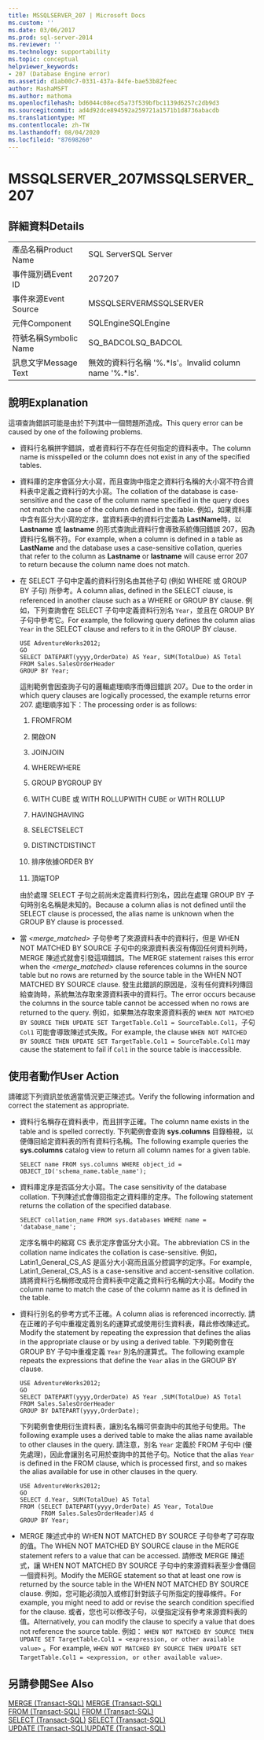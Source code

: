 ```yaml
---
title: MSSQLSERVER_207 | Microsoft Docs
ms.custom: ''
ms.date: 03/06/2017
ms.prod: sql-server-2014
ms.reviewer: ''
ms.technology: supportability
ms.topic: conceptual
helpviewer_keywords:
- 207 (Database Engine error)
ms.assetid: d1ab00c7-0331-437a-84fe-bae53b82feec
author: MashaMSFT
ms.author: mathoma
ms.openlocfilehash: bd6044c08ecd5a73f539bfbc1139d6257c2db9d3
ms.sourcegitcommit: ad4d92dce894592a259721a1571b1d8736abacdb
ms.translationtype: MT
ms.contentlocale: zh-TW
ms.lasthandoff: 08/04/2020
ms.locfileid: "87698260"
---
```

# <a name="mssqlserver_207"></a><span data-ttu-id="c848b-102">MSSQLSERVER_207</span><span class="sxs-lookup"><span data-stu-id="c848b-102">MSSQLSERVER_207</span></span>
    
## <a name="details"></a><span data-ttu-id="c848b-103">詳細資料</span><span class="sxs-lookup"><span data-stu-id="c848b-103">Details</span></span>  
  
|||  
|-|-|  
|<span data-ttu-id="c848b-104">產品名稱</span><span class="sxs-lookup"><span data-stu-id="c848b-104">Product Name</span></span>|<span data-ttu-id="c848b-105">SQL Server</span><span class="sxs-lookup"><span data-stu-id="c848b-105">SQL Server</span></span>|  
|<span data-ttu-id="c848b-106">事件識別碼</span><span class="sxs-lookup"><span data-stu-id="c848b-106">Event ID</span></span>|<span data-ttu-id="c848b-107">207</span><span class="sxs-lookup"><span data-stu-id="c848b-107">207</span></span>|  
|<span data-ttu-id="c848b-108">事件來源</span><span class="sxs-lookup"><span data-stu-id="c848b-108">Event Source</span></span>|<span data-ttu-id="c848b-109">MSSQLSERVER</span><span class="sxs-lookup"><span data-stu-id="c848b-109">MSSQLSERVER</span></span>|  
|<span data-ttu-id="c848b-110">元件</span><span class="sxs-lookup"><span data-stu-id="c848b-110">Component</span></span>|<span data-ttu-id="c848b-111">SQLEngine</span><span class="sxs-lookup"><span data-stu-id="c848b-111">SQLEngine</span></span>|  
|<span data-ttu-id="c848b-112">符號名稱</span><span class="sxs-lookup"><span data-stu-id="c848b-112">Symbolic Name</span></span>|<span data-ttu-id="c848b-113">SQ_BADCOL</span><span class="sxs-lookup"><span data-stu-id="c848b-113">SQ_BADCOL</span></span>|  
|<span data-ttu-id="c848b-114">訊息文字</span><span class="sxs-lookup"><span data-stu-id="c848b-114">Message Text</span></span>|<span data-ttu-id="c848b-115">無效的資料行名稱 '%.\*ls'。</span><span class="sxs-lookup"><span data-stu-id="c848b-115">Invalid column name '%.\*ls'.</span></span>|  
  
## <a name="explanation"></a><span data-ttu-id="c848b-116">說明</span><span class="sxs-lookup"><span data-stu-id="c848b-116">Explanation</span></span>  
 <span data-ttu-id="c848b-117">這項查詢錯誤可能是由於下列其中一個問題所造成。</span><span class="sxs-lookup"><span data-stu-id="c848b-117">This query error can be caused by one of the following problems.</span></span>  
  
-   <span data-ttu-id="c848b-118">資料行名稱拼字錯誤，或者資料行不存在任何指定的資料表中。</span><span class="sxs-lookup"><span data-stu-id="c848b-118">The column name is misspelled or the column does not exist in any of the specified tables.</span></span>  
  
-   <span data-ttu-id="c848b-119">資料庫的定序會區分大小寫，而且查詢中指定之資料行名稱的大小寫不符合資料表中定義之資料行的大小寫。</span><span class="sxs-lookup"><span data-stu-id="c848b-119">The collation of the database is case-sensitive and the case of the column name specified in the query does not match the case of the column defined in the table.</span></span> <span data-ttu-id="c848b-120">例如，如果資料庫中含有區分大小寫的定序，當資料表中的資料行定義為 **LastName**時，以 **Lastname** 或 **lastname** 的形式查詢此資料行會導致系統傳回錯誤 207，因為資料行名稱不符。</span><span class="sxs-lookup"><span data-stu-id="c848b-120">For example, when a column is defined in a table as **LastName** and the database uses a case-sensitive collation, queries that refer to the column as **Lastname** or **lastname** will cause error 207 to return because the column name does not match.</span></span>  
  
-   <span data-ttu-id="c848b-121">在 SELECT 子句中定義的資料行別名由其他子句 (例如 WHERE 或 GROUP BY 子句) 所參考。</span><span class="sxs-lookup"><span data-stu-id="c848b-121">A column alias, defined in the SELECT clause, is referenced in another clause such as a WHERE or GROUP BY clause.</span></span> <span data-ttu-id="c848b-122">例如，下列查詢會在 SELECT 子句中定義資料行別名 `Year`，並且在 GROUP BY 子句中參考它。</span><span class="sxs-lookup"><span data-stu-id="c848b-122">For example, the following query defines the column alias `Year` in the SELECT clause and refers to it in the GROUP BY clause.</span></span>  
  
    ```  
    USE AdventureWorks2012;  
    GO  
    SELECT DATEPART(yyyy,OrderDate) AS Year, SUM(TotalDue) AS Total  
    FROM Sales.SalesOrderHeader  
    GROUP BY Year;  
    ```  
  
     <span data-ttu-id="c848b-123">這則範例會因查詢子句的邏輯處理順序而傳回錯誤 207。</span><span class="sxs-lookup"><span data-stu-id="c848b-123">Due to the order in which query clauses are logically processed, the example returns error 207.</span></span> <span data-ttu-id="c848b-124">處理順序如下：</span><span class="sxs-lookup"><span data-stu-id="c848b-124">The processing order is as follows:</span></span>  
  
    1.  <span data-ttu-id="c848b-125">FROM</span><span class="sxs-lookup"><span data-stu-id="c848b-125">FROM</span></span>  
  
    2.  <span data-ttu-id="c848b-126">開啟</span><span class="sxs-lookup"><span data-stu-id="c848b-126">ON</span></span>  
  
    3.  <span data-ttu-id="c848b-127">JOIN</span><span class="sxs-lookup"><span data-stu-id="c848b-127">JOIN</span></span>  
  
    4.  <span data-ttu-id="c848b-128">WHERE</span><span class="sxs-lookup"><span data-stu-id="c848b-128">WHERE</span></span>  
  
    5.  <span data-ttu-id="c848b-129">GROUP BY</span><span class="sxs-lookup"><span data-stu-id="c848b-129">GROUP BY</span></span>  
  
    6.  <span data-ttu-id="c848b-130">WITH CUBE 或 WITH ROLLUP</span><span class="sxs-lookup"><span data-stu-id="c848b-130">WITH CUBE or WITH ROLLUP</span></span>  
  
    7.  <span data-ttu-id="c848b-131">HAVING</span><span class="sxs-lookup"><span data-stu-id="c848b-131">HAVING</span></span>  
  
    8.  <span data-ttu-id="c848b-132">SELECT</span><span class="sxs-lookup"><span data-stu-id="c848b-132">SELECT</span></span>  
  
    9. <span data-ttu-id="c848b-133">DISTINCT</span><span class="sxs-lookup"><span data-stu-id="c848b-133">DISTINCT</span></span>  
  
    10. <span data-ttu-id="c848b-134">排序依據</span><span class="sxs-lookup"><span data-stu-id="c848b-134">ORDER BY</span></span>  
  
    11. <span data-ttu-id="c848b-135">頂端</span><span class="sxs-lookup"><span data-stu-id="c848b-135">TOP</span></span>  
  
     <span data-ttu-id="c848b-136">由於處理 SELECT 子句之前尚未定義資料行別名，因此在處理 GROUP BY 子句時別名名稱是未知的。</span><span class="sxs-lookup"><span data-stu-id="c848b-136">Because a column alias is not defined until the SELECT clause is processed, the alias name is unknown when the GROUP BY clause is processed.</span></span>  
  
-   <span data-ttu-id="c848b-137">當 *<merge_matched>* 子句參考了來源資料表中的資料行，但是 WHEN NOT MATCHED BY SOURCE 子句中的來源資料表沒有傳回任何資料列時，MERGE 陳述式就會引發這項錯誤。</span><span class="sxs-lookup"><span data-stu-id="c848b-137">The MERGE statement raises this error when the *<merge_matched>* clause references columns in the source table but no rows are returned by the source table in the WHEN NOT MATCHED BY SOURCE clause.</span></span> <span data-ttu-id="c848b-138">發生此錯誤的原因是，沒有任何資料列傳回給查詢時，系統無法存取來源資料表中的資料行。</span><span class="sxs-lookup"><span data-stu-id="c848b-138">The error occurs because the columns in the source table cannot be accessed when no rows are returned to the query.</span></span> <span data-ttu-id="c848b-139">例如，如果無法存取來源資料表的 `WHEN NOT MATCHED BY SOURCE THEN UPDATE SET TargetTable.Col1 = SourceTable.Col1`，子句 `Col1` 可能會導致陳述式失敗。</span><span class="sxs-lookup"><span data-stu-id="c848b-139">For example, the clause `WHEN NOT MATCHED BY SOURCE THEN UPDATE SET TargetTable.Col1 = SourceTable.Col1` may cause the statement to fail if `Col1` in the source table is inaccessible.</span></span>  
  
## <a name="user-action"></a><span data-ttu-id="c848b-140">使用者動作</span><span class="sxs-lookup"><span data-stu-id="c848b-140">User Action</span></span>  
 <span data-ttu-id="c848b-141">請確認下列資訊並依適當情況更正陳述式。</span><span class="sxs-lookup"><span data-stu-id="c848b-141">Verify the following information and correct the statement as appropriate.</span></span>  
  
-   <span data-ttu-id="c848b-142">資料行名稱存在資料表中，而且拼字正確。</span><span class="sxs-lookup"><span data-stu-id="c848b-142">The column name exists in the table and is spelled correctly.</span></span> <span data-ttu-id="c848b-143">下列範例會查詢 **sys.columns** 目錄檢視，以便傳回給定資料表的所有資料行名稱。</span><span class="sxs-lookup"><span data-stu-id="c848b-143">The following example queries the **sys.columns** catalog view to return all column names for a given table.</span></span>  
  
    ```  
    SELECT name FROM sys.columns WHERE object_id = OBJECT_ID('schema_name.table_name');  
    ```  
  
-   <span data-ttu-id="c848b-144">資料庫定序是否區分大小寫。</span><span class="sxs-lookup"><span data-stu-id="c848b-144">The case sensitivity of the database collation.</span></span> <span data-ttu-id="c848b-145">下列陳述式會傳回指定之資料庫的定序。</span><span class="sxs-lookup"><span data-stu-id="c848b-145">The following statement returns the collation of the specified database.</span></span>  
  
    ```  
    SELECT collation_name FROM sys.databases WHERE name = 'database_name';  
    ```  
  
     <span data-ttu-id="c848b-146">定序名稱中的縮寫 CS 表示定序會區分大小寫。</span><span class="sxs-lookup"><span data-stu-id="c848b-146">The abbreviation CS in the collation name indicates the collation is case-sensitive.</span></span> <span data-ttu-id="c848b-147">例如，Latin1_General_CS_AS 是區分大小寫而且區分腔調字的定序。</span><span class="sxs-lookup"><span data-stu-id="c848b-147">For example, Latin1_General_CS_AS is a case-sensitive and accent-sensitive collation.</span></span> <span data-ttu-id="c848b-148">請將資料行名稱修改成符合資料表中定義之資料行名稱的大小寫。</span><span class="sxs-lookup"><span data-stu-id="c848b-148">Modify the column name to match the case of the column name as it is defined in the table.</span></span>  
  
-   <span data-ttu-id="c848b-149">資料行別名的參考方式不正確。</span><span class="sxs-lookup"><span data-stu-id="c848b-149">A column alias is referenced incorrectly.</span></span> <span data-ttu-id="c848b-150">請在正確的子句中重複定義別名的運算式或使用衍生資料表，藉此修改陳述式。</span><span class="sxs-lookup"><span data-stu-id="c848b-150">Modify the statement by repeating the expression that defines the alias in the appropriate clause or by using a derived table.</span></span> <span data-ttu-id="c848b-151">下列範例會在 GROUP BY 子句中重複定義 `Year` 別名的運算式。</span><span class="sxs-lookup"><span data-stu-id="c848b-151">The following example repeats the expressions that define the `Year` alias in the GROUP BY clause.</span></span>  
  
    ```  
    USE AdventureWorks2012;  
    GO  
    SELECT DATEPART(yyyy,OrderDate) AS Year ,SUM(TotalDue) AS Total  
    FROM Sales.SalesOrderHeader  
    GROUP BY DATEPART(yyyy,OrderDate);  
    ```  
  
     <span data-ttu-id="c848b-152">下列範例會使用衍生資料表，讓別名名稱可供查詢中的其他子句使用。</span><span class="sxs-lookup"><span data-stu-id="c848b-152">The following example uses a derived table to make the alias name available to other clauses in the query.</span></span> <span data-ttu-id="c848b-153">請注意，別名 `Year` 定義於 FROM 子句中 (優先處理)，因此會讓別名可用於查詢中的其他子句。</span><span class="sxs-lookup"><span data-stu-id="c848b-153">Notice that the alias `Year` is defined in the FROM clause, which is processed first, and so makes the alias available for use in other clauses in the query.</span></span>  
  
    ```  
    USE AdventureWorks2012;  
    GO  
    SELECT d.Year, SUM(TotalDue) AS Total  
    FROM (SELECT DATEPART(yyyy,OrderDate) AS Year, TotalDue  
          FROM Sales.SalesOrderHeader)AS d  
    GROUP BY Year;  
    ```  
  
-   <span data-ttu-id="c848b-154">MERGE 陳述式中的 WHEN NOT MATCHED BY SOURCE 子句參考了可存取的值。</span><span class="sxs-lookup"><span data-stu-id="c848b-154">The WHEN NOT MATCHED BY SOURCE clause in the MERGE statement refers to a value that can be accessed.</span></span> <span data-ttu-id="c848b-155">請修改 MERGE 陳述式，讓 WHEN NOT MATCHED BY SOURCE 子句中的來源資料表至少會傳回一個資料列。</span><span class="sxs-lookup"><span data-stu-id="c848b-155">Modify the MERGE statement so that at least one row is returned by the source table in the WHEN NOT MATCHED BY SOURCE clause.</span></span> <span data-ttu-id="c848b-156">例如，您可能必須加入或修訂針對該子句所指定的搜尋條件。</span><span class="sxs-lookup"><span data-stu-id="c848b-156">For example, you might need to add or revise the search condition specified for the clause.</span></span> <span data-ttu-id="c848b-157">或者，您也可以修改子句，以便指定沒有參考來源資料表的值。</span><span class="sxs-lookup"><span data-stu-id="c848b-157">Alternatively, you can modify the clause to specify a value that does not reference the source table.</span></span> <span data-ttu-id="c848b-158">例如： `WHEN NOT MATCHED BY SOURCE THEN UPDATE SET TargetTable.Col1 = <expression, or other available value>` 。</span><span class="sxs-lookup"><span data-stu-id="c848b-158">For example, `WHEN NOT MATCHED BY SOURCE THEN UPDATE SET TargetTable.Col1 = <expression, or other available value>`.</span></span>  
  
## <a name="see-also"></a><span data-ttu-id="c848b-159">另請參閱</span><span class="sxs-lookup"><span data-stu-id="c848b-159">See Also</span></span>  
 <span data-ttu-id="c848b-160">[MERGE &#40;Transact-SQL&#41;](/sql/t-sql/statements/merge-transact-sql) </span><span class="sxs-lookup"><span data-stu-id="c848b-160">[MERGE &#40;Transact-SQL&#41;](/sql/t-sql/statements/merge-transact-sql) </span></span>  
 <span data-ttu-id="c848b-161">[FROM &#40;Transact-SQL&#41;](/sql/t-sql/queries/from-transact-sql) </span><span class="sxs-lookup"><span data-stu-id="c848b-161">[FROM &#40;Transact-SQL&#41;](/sql/t-sql/queries/from-transact-sql) </span></span>  
 <span data-ttu-id="c848b-162">[SELECT &#40;Transact-SQL&#41;](/sql/t-sql/queries/select-transact-sql) </span><span class="sxs-lookup"><span data-stu-id="c848b-162">[SELECT &#40;Transact-SQL&#41;](/sql/t-sql/queries/select-transact-sql) </span></span>  
 [<span data-ttu-id="c848b-163">UPDATE &#40;Transact-SQL&#41;</span><span class="sxs-lookup"><span data-stu-id="c848b-163">UPDATE &#40;Transact-SQL&#41;</span></span>](/sql/t-sql/queries/update-transact-sql)  
  
  
